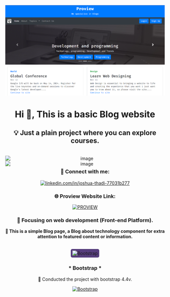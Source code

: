 <!-- MasterHead -->
<a href="https://JoshuaThadi.io">
    <img src="proview-img.png" alt="MasterHead">
</a>

<h1 align="center">Hi 👋, This is a basic Blog website</h1>

<h2 align="center">💡 Just a plain project where you can explore courses.</h2>

<br>
<div align="center">
    <img align="left" alt="image" width="500" src="https://github.com/JoshuaThadi/Proview/blob/main/Screenshot%202024-08-11%20185903.png">
    <img align="left" alt="image" width="500" src="https://github.com/JoshuaThadi/Proview/blob/main/Screenshot%202024-08-11%20185937.png">
</div>
<br/>


<h3 align="center">🧲 Connect with me:</h3>
<p align="center">
    <a href="https://linkedin.com/in/joshua-thadi-77031b277" target="_blank">
        <img align="center" src="https://raw.githubusercontent.com/rahuldkjain/github-profile-readme-generator/master/src/images/icons/Social/linked-in-alt.svg" alt="linkedin.com/in/joshua-thadi-77031b277" height="30" width="40" />
    </a>
</p>

<div align="center">
    <h3>🌐 Proview Website Link:</h3>
    
   [![PROVIEW](https://img.shields.io/badge/PROVIEW-1E90FF?style=for-the-badge&logo=Google-Chrome&logoColor=white)](https://joshuathadi.github.io/Proview/)


</div>

<h3 align="center">📍 Focusing on web development (Front-end Platform).</h3>
<p class="lead text-dark" align="center"><b>📱 This is a simple Blog page, a Blog about technology component for
extra attention to featured content or information.</b></p>

<br/>

<div align="center">
     <img src="https://getbootstrap.com/docs/5.1/assets/brand/bootstrap-logo.svg" alt="Bootstrap" style="background-color: #563d7c; border-radius: 5px; padding: 5px;" height="70" width="90" />
    <h3> * Bootstrap * </h3>
    <p> 🚀 Conducted the project with bootstrap 4.4v.</p>
    
[![Bootstrap](https://img.shields.io/badge/Bootstrap-563d7c?style=for-the-badge&logo=bootstrap&logoColor=white)](https://getbootstrap.com)

</div>
